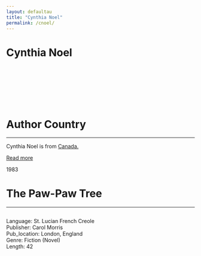 ```yaml
---
layout: defaultau
title: "Cynthia Noel"
permalink: /cnoel/
---
```

<!-- partial:index.partial.html -->
<div class="content">
    <h1>Cynthia Noel</h1>
    <div class="quote">
        <div><img src="" class="logo"></div>
    </div>
    <div class="timeline">
        <div style="padding-bottom:100px;"></div>
        <div class="block">
            <div class="date right"><p class="right"></p></div>
            <div class="dot"></div>
            <div class="left first">
            <div class="author_country">
                <h1>Author Country</h1><hr>
          <div class="aclocation">  <p>Cynthia Noel is from <a href="{{ site.baseurl }}/24">Canada.</a></p></div>
                <div class="acreadmore"><a href="#" target="_blank">Read more</a></div>
            </div>
            </div>
        </div>
         <div class="block">
            <div class="date left"><p class="left">1983</p></div>
            <div class="dot"></div>
            <div class="right hide">
                <h1>The Paw-Paw Tree</h1><hr>
                <p><img src=""></p>
                <p>
                Language: St. Lucian French Creole<br/>
                Publisher: Carol Morris<br/>
                Pub_location: London, England<br/>
                Genre: Fiction (Novel)<br/>
                Length: 42 <br/>                   </p>
            </div>
        </div>
  <!-- partial -->
<script src='https://cdnjs.cloudflare.com/ajax/libs/jquery/3.1.1/jquery.min.js'></script><script  src="{{ site.baseurl }}/assets/js/authorscript.js"></script>
